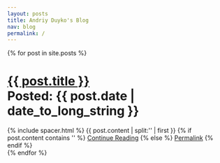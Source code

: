 ```yaml
---
layout: posts
title: Andriy Duyko's Blog
nav: blog
permalink: /
---
```


{% for post in site.posts %}
  <div class="project">
    <div class="desc">
      <div class="title">
        <h1>
          <a href="{{ post.url }}">{{ post.title }}</a>
          <div class="posted-on">Posted: {{ post.date | date_to_long_string }}</div>
        </h1>
      </div>
      {% include spacer.html %}
      <!-- thanks to https://gist.github.com/mikeygee/2626538 -->
      {{ post.content | split:'<!--break-->' | first }}
      {% if post.content contains '<!--break-->' %}
        <a href="{{ post.url }}">Continue Reading</a>
      {% else %}
        <a href="{{ post.url }}">Permalink</a>
      {% endif %}
    </div>
  </div>
{% endfor %}
